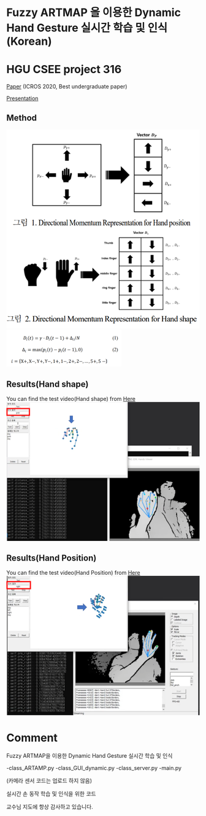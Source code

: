 # Fuzzy ARTMAP 을 이용한  Dynamic Hand Gesture 실시간 학습 및 인식(Korean)
# HGU CSEE project 316
[Paper](https://github.com/rlgnswk/project_316/blob/master/Paper/(Korean)Fuzzy%20ARTMAP%EC%9D%84_%EC%9D%B4%EC%9A%A9%ED%95%9C_Dynamic_Hand_Gesture_%EC%8B%A4%EC%8B%9C%EA%B0%84_%ED%95%99%EC%8A%B5_%EB%B0%8F_%EC%9D%B8%EC%8B%9D.pdf) (ICROS 2020, Best undergraduate paper)

[Presentation](https://www.youtube.com/watch?v=3Ba6yfdvaHw)

## Method

<p float="center">
  <img src="./figs/figures.png" width="600" />
  <img src="./figs/equation.png" width="300" /> 
</p>

## Results(Hand shape)
You can find the test video(Hand shape) from [Here](https://www.youtube.com/watch?v=H2nVC2lFWjI)
<img src="./figs/hand_shape.png" width="700" />


## Results(Hand Position)
You can find the test video(Hand Position) from [Here](https://www.youtube.com/watch?v=nz32D1FPceo)
<img src="./figs/hand_position.png" width="700" />




# Comment

Fuzzy ARTMAP을 이용한 Dynamic Hand Gesture 실시간 학습 및 인식

-class_ARTAMP.py
-class_GUI_dynamic.py
-class_server.py
-main.py

(카메라 센서 코드는 업로드 하지 않음)

실시간 손 동작 학습 및 인식을 위한 코드

교수님 지도에 항상 감사하고 있습니다.
